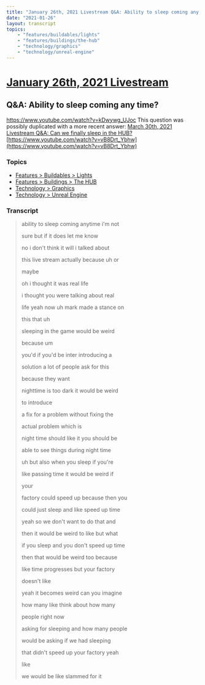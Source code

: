 ```yaml
---
title: "January 26th, 2021 Livestream Q&A: Ability to sleep coming any time?"
date: "2021-01-26"
layout: transcript
topics:
    - "features/buildables/lights"
    - "features/buildings/the-hub"
    - "technology/graphics"
    - "technology/unreal-engine"
---
```

# [January 26th, 2021 Livestream](../2021-01-26.md)
## Q&A: Ability to sleep coming any time?
https://www.youtube.com/watch?v=kDwywg_UJoc
This question was possibly duplicated with a more recent answer: [March 30th, 2021 Livestream Q&A: Can we finally sleep in the HUB?](./yt-vB8Drt_Ybhw.md) [https://www.youtube.com/watch?v=vB8Drt_Ybhw](https://www.youtube.com/watch?v=vB8Drt_Ybhw)


### Topics
* [Features > Buildables > Lights](../topics/features/buildables/lights.md)
* [Features > Buildings > The HUB](../topics/features/buildings/the-hub.md)
* [Technology > Graphics](../topics/technology/graphics.md)
* [Technology > Unreal Engine](../topics/technology/unreal-engine.md)

### Transcript

> ability to sleep coming anytime i'm not
>
> sure but if it does let me know
>
> no i don't think it will i talked about
>
> this live stream actually because uh or
>
> maybe
>
> oh i thought it was real life
>
> i thought you were talking about real
>
> life yeah now uh mark made a stance on
>
> this that uh
>
> sleeping in the game would be weird
>
> because um
>
> you'd if you'd be inter introducing a
>
> solution a lot of people ask for this
>
> because they want
>
> nighttime is too dark it would be weird
>
> to introduce
>
> a fix for a problem without fixing the
>
> actual problem which is
>
> night time should like it you should be
>
> able to see things during night time
>
> uh but also when you sleep if you're
>
> like passing time it would be weird if
>
> your
>
> factory could speed up because then you
>
> could just sleep and like speed up time
>
> yeah so we don't want to do that and
>
> then it would be weird to like but what
>
> if you sleep and you don't speed up time
>
> then that would be weird too because
>
> like time progresses but your factory
>
> doesn't like
>
> yeah it becomes weird can you imagine
>
> how many like think about how many
>
> people right now
>
> asking for sleeping and how many people
>
> would be asking if we had sleeping
>
> that didn't speed up your factory yeah
>
> like
>
> we would be like slammed for it
